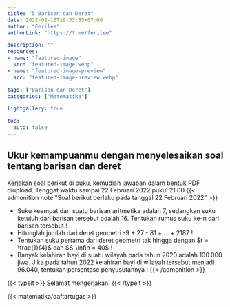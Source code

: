 ```yaml
---
title: "5 Barisan dan Deret"
date: 2022-02-15T19:33:55+07:00
author: "Ferilee"
authorLink: "https://t.me/ferilee"

description: ""
resources:
- name: "featured-image"
  src: "featured-image.webp"
- name: "featured-image-preview"
  src: "featured-image-preview.webp"

tags: ["Barisan dan Deret"]
categories: ["Matematika"]

lightgallery: true

toc:
  auto: false
---
```


## Ukur kemampuanmu dengan menyelesaikan soal tentang barisan dan deret
<!--
Kerjakan soal berikut di buku, kemudian jawaban dalam bentuk PDF diupload. Tenggat waktu sampai 16 Februari 2022 pukul 21.00
{{< admonition note "Soal berikut berlaku pada tanggal 16 Februari 2022" >}}
* Pada deret aritmetika, diketahui $U_6+U_9+U_{12}+U_{15}=20$. Berapakah $S_{20}$ ?
* Diketahui barisan geometri dengan $U_1=3$ dan $U_9=768$. Berapakah suku ke-7 barisan tersebut ?
* Jumlah 6.036 suku pertama dari suatu deret geometri adalah 1.141, sedangkan jumlah 4.024 suku pertamanya adalah 780. Berapakah jumlah 2.012 suku pertamanya ?
* Jumlah suatu deret tak hingga adalah 30 dengan rasio $\frac{2}{3}$. Suku pertama deret tersebut adalah ...
{{< /admonition >}}
-->

Kerjakan soal berikut di buku, kemudian jawaban dalam bentuk PDF diupload. Tenggat waktu sampai 22 Februari 2022 pukul 21.00
{{< admonition note "Soal berikut berlaku pada tanggal 22 Februari 2022" >}}
* Suku keempat dari suatu barisan aritmetika adalah 7, sedangkan suku ketujuh dari barisan tersebut adalah 16. Tentukan rumus suku ke-n dari barisan tersebut !
* Hitunglah jumlah dari deret geometri -9 + 27 - 81 + ... + 2187 !
* Tentukan suku pertama dari deret geometri tak hingga dengan $r = \frac{1}{4}$ dan $S_\infin = 40$ !
* Banyak kelahiran bayi di suatu wilayah pada tahun 2020 adalah 100.000 jiwa. Jika pada tahun 2022 kelahiran bayi di wilayah tersebut menjadi 96.040, tentukan persentase penyusutannya !
{{< /admonition >}}

{{< typeit >}}
Selamat mengerjakan!
{{< /typeit >}}


{{< matematika/daftartugas >}}
